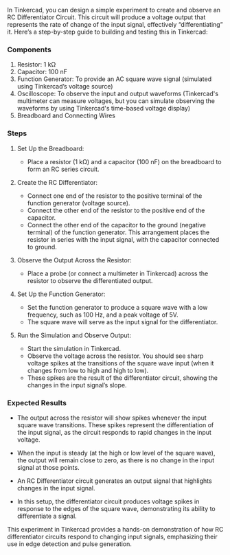 In Tinkercad, you can design a simple experiment to create and observe an RC Differentiator Circuit. This circuit will produce a voltage output that represents the rate of change of the input signal, effectively “differentiating” it. Here’s a step-by-step guide to building and testing this in Tinkercad:

### Components

1. Resistor: 1 kΩ
2. Capacitor: 100 nF
3. Function Generator: To provide an AC square wave signal (simulated using Tinkercad’s voltage source)
4. Oscilloscope: To observe the input and output waveforms (Tinkercad's multimeter can measure voltages, but you can simulate observing the waveforms by using Tinkercad's time-based voltage display)
5. Breadboard and Connecting Wires

### Steps

1. Set Up the Breadboard:
   - Place a resistor (1 kΩ) and a capacitor (100 nF) on the breadboard to form an RC series circuit.

2. Create the RC Differentiator:
   - Connect one end of the resistor to the positive terminal of the function generator (voltage source).
   - Connect the other end of the resistor to the positive end of the capacitor.
   - Connect the other end of the capacitor to the ground (negative terminal) of the function generator. This arrangement places the resistor in series with the input signal, with the capacitor connected to ground.

3. Observe the Output Across the Resistor:
   - Place a probe (or connect a multimeter in Tinkercad) across the resistor to observe the differentiated output.

4. Set Up the Function Generator:
   - Set the function generator to produce a square wave with a low frequency, such as 100 Hz, and a peak voltage of 5V.
   - The square wave will serve as the input signal for the differentiator.

5. Run the Simulation and Observe Output:
   - Start the simulation in Tinkercad.
   - Observe the voltage across the resistor. You should see sharp voltage spikes at the transitions of the square wave input (when it changes from low to high and high to low).
   - These spikes are the result of the differentiator circuit, showing the changes in the input signal’s slope.

### Expected Results
- The output across the resistor will show spikes whenever the input square wave transitions. These spikes represent the differentiation of the input signal, as the circuit responds to rapid changes in the input voltage.
- When the input is steady (at the high or low level of the square wave), the output will remain close to zero, as there is no change in the input signal at those points.

- An RC Differentiator circuit generates an output signal that highlights changes in the input signal.
- In this setup, the differentiator circuit produces voltage spikes in response to the edges of the square wave, demonstrating its ability to differentiate a signal.

This experiment in Tinkercad provides a hands-on demonstration of how RC differentiator circuits respond to changing input signals, emphasizing their use in edge detection and pulse generation.

